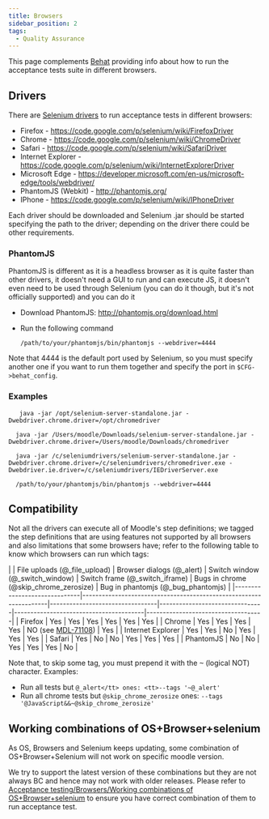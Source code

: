 ```yaml
---
title: Browsers
sidebar_position: 2
tags:
  - Quality Assurance
---
```

This page complements [Behat](/general/development/tools/behat) providing info about how to run the acceptance tests suite in different browsers.

## Drivers

There are [Selenium drivers](http://docs.seleniumhq.org/projects/webdriver/) to run acceptance tests in different browsers:

- Firefox - https://code.google.com/p/selenium/wiki/FirefoxDriver
- Chrome - https://code.google.com/p/selenium/wiki/ChromeDriver
- Safari - https://code.google.com/p/selenium/wiki/SafariDriver
- Internet Explorer - https://code.google.com/p/selenium/wiki/InternetExplorerDriver
- Microsoft Edge - https://developer.microsoft.com/en-us/microsoft-edge/tools/webdriver/
- PhantomJS (Webkit) - http://phantomjs.org/
- IPhone - https://code.google.com/p/selenium/wiki/IPhoneDriver

Each driver should be downloaded and Selenium .jar should be started specifying the path to the driver; depending on the driver there could be other requirements.

### PhantomJS

PhantomJS is different as it is a headless browser as it is quite faster than other drivers, it doesn't need a GUI to run and can execute JS, it doesn't even need to be used through Selenium (you can do it though, but it's not officially supported) and you can do it

- Download PhantomJS: http://phantomjs.org/download.html
- Run the following command

  ```console
  /path/to/your/phantomjs/bin/phantomjs --webdriver=4444
  ```

Note that 4444 is the default port used by Selenium, so you must specify another one if you want to run them together and specify the port in `$CFG->behat_config`.

### Examples

```console title="Selenium in Linux (firefox by default + chrome)"
   java -jar /opt/selenium-server-standalone.jar -Dwebdriver.chrome.driver=/opt/chromedriver
```

```console title="Selenium in OSx (firefox & safari by default + chrome)"
  java -jar /Users/moodle/Downloads/selenium-server-standalone.jar -Dwebdriver.chrome.driver=/Users/moodle/Downloads/chromedriver
```

```console title="Selenium in Windows (started using git bash) (firefox by default + chrome + internet explorer)"
  java -jar /c/seleniumdrivers/selenium-server-standalone.jar -Dwebdriver.chrome.driver=/c/seleniumdrivers/chromedriver.exe -Dwebdriver.ie.driver=/c/seleniumdrivers/IEDriverServer.exe
```

```console title="PhantomJS"
  /path/to/your/phantomjs/bin/phantomjs --webdriver=4444
```

## Compatibility

Not all the drivers can execute all of Moodle's step definitions; we tagged the step definitions that are using features not supported by all browsers and also limitations that some browsers have; refer to the following table to know which browsers can run which tags:

<!-- cspell:ignore zerosize -->
| | File uploads (@_file_upload) | Browser dialogs (@_alert)                                         | Switch window (@_switch_window) | Switch frame (@_switch_iframe) | Bugs in chrome (@skip_chrome_zerosize) | Bug in phantomjs (@_bug_phantomjs) |
|------------------------------|-------------------------------------------------------------------|---------------------------------|--------------------------------|----------------------------------------|------------------------------------|
| Firefox                      | Yes | Yes | Yes | Yes | Yes | Yes |
| Chrome              | Yes | Yes | Yes | Yes | NO (see [MDL-71108](https://tracker.moodle.org/browse/MDL-71108)) | Yes |
| Internet Explorer          | Yes | Yes | No | Yes | Yes | Yes |
| Safari          | Yes | No | No | Yes | Yes | Yes |
| PhantomJS          | No | No | Yes | Yes | Yes | No |

Note that, to skip some tag, you must prepend it with the <tt>~</tt> (logical NOT) character. Examples:

- Run all tests but `@_alert</tt> ones: <tt>--tags '~@_alert'`
- Run all chrome tests but `@skip_chrome_zerosize` ones: `--tags '@JavaScript&&~@skip_chrome_zerosize'`

## Working combinations of OS+Browser+selenium

As OS, Browsers and Selenium keeps updating, some combination of OS+Browser+Selenium will not work on specific moodle version.

We try to support the latest version of these combinations but they are not always BC and hence may not work with older releases. Please refer to [Acceptance testing/Browsers/Working combinations of OS+Browser+selenium](https://docs.moodle.org/dev/Acceptance_testing/Browsers/Working_combinations_of_OS+Browser+selenium) to ensure you have correct combination of them to run acceptance test.
